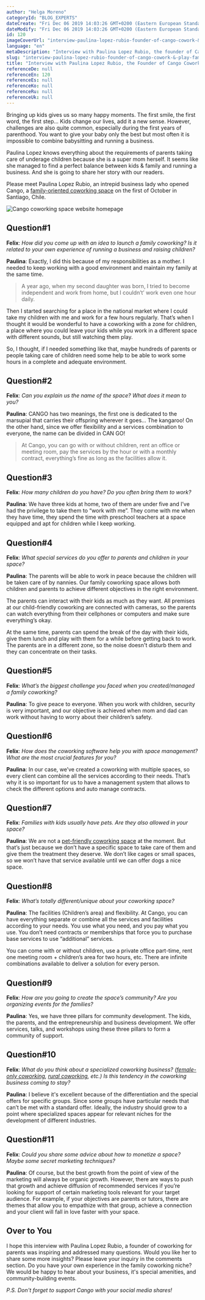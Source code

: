 ```yaml
---
author: "Helga Moreno"
categoryId: "BLOG_EXPERTS"
dateCreate: "Fri Dec 06 2019 14:03:26 GMT+0200 (Eastern European Standard Time)"
dateModify: "Fri Dec 06 2019 14:03:26 GMT+0200 (Eastern European Standard Time)"
id: 120
imageCoverUrl: "interview-paulina-lopez-rubio-founder-of-cango-cowork-&-play-family-coworking-santiago-chile-cover.jpg"
language: "en"
metaDescription: "Interview with Paulina Lopez Rubio, the founder of Cango Cowork & Play, family coworking space in Santiago, Chile. An inspiring read from a niche expert."
slug: "interview-paulina-lopez-rubio-founder-of-cango-cowork-&-play-family-coworking-santiago-chile"
title: "Interview with Paulina Lopez Rubio, the Founder of Cango Cowork & Play, Family Coworking Space in Santiago, Chile"
referenceDe: null
referenceEn: 120
referenceEs: null
referenceKo: null
referenceRu: null
referenceUk: null
---
```


Bringing up kids gives us so many happy moments. The first smile, the first word, the first step... Kids change our lives, add it a new sense. However, challenges are also quite common, especially during the first years of parenthood. You want to give your baby only the best but most often it is impossible to combine babysitting and running a business. 

Paulina Lopez knows everything about the requirements of parents taking care of underage children because she is a super mom herself. It seems like she managed to find a perfect balance between kids & family and running a business. And she is going to share her story with our readers.   

Please meet Paulina Lopez Rubio, an intrepid business lady who opened Cango, a [family-oriented coworking space](http://www.cangocowork.cl/) on the first of October in Santiago, Chile.             

![Cango coworking space website homepage](https://s3.ap-northeast-2.amazonaws.com/blogs.andcards.com/interview-paulina-lopez-rubio-founder-of-cango-cowork-&-play-family-coworking-santiago-chile-1.jpg|height=1080,width=1920)

## Question#1

**Felix**: *How did you come up with an idea to launch a family coworking? Is it related to your own experience of running a business and raising children?*

**Paulina**: Exactly, I did this because of my responsibilities as a mother. I needed to keep working with a good environment and maintain my family at the same time. 

> A year ago, when my second daughter was born, I tried to become independent and work from home, but I couldn’t’ work even one hour daily. 

Then I started searching for a place in the national market where I could take my children with me and work for a few hours regularly. That’s when I thought it would be wonderful to have a coworking with a zone for children, a place where you could leave your kids while you work in a different space with different sounds, but still watching them play. 

So, I thought, if I needed something like that, maybe hundreds of parents or people taking care of children need some help to be able to work some hours in a complete and adequate environment.

## Question#2

**Felix**: *Can you explain us the name of the space? What does it mean to you?*

**Paulina**: CANGO has two meanings, the first one is dedicated to the marsupial that carries their offspring wherever it goes… The kangaroo! On the other hand, since we offer flexibility and a services combination to everyone, the name can be divided in CAN GO! 

> At Cango, you can go with or without children, rent an office or meeting room, pay the services by the hour or with a monthly contract, everything’s fine as long as the facilities allow it.

## Question#3

**Felix**: *How many children do you have? Do you often bring them to work?*

**Paulina**: We have three kids at home, two of them are under five and I’ve had the privilege to take them to “work with me”. They come with me when they have time, they spend the time with preschool teachers at a space equipped and apt for children while I keep working.

## Question#4

**Felix**: *What special services do you offer to parents and children in your space?*

**Paulina**: The parents will be able to work in peace because the children will be taken care of by nannies. Our family coworking space allows both children and parents to achieve different objectives in the right environment. 

The parents can interact with their kids as much as they want. All premises at our child-friendly coworking are connected with cameras, so the parents can watch everything from their cellphones or computers and make sure everything’s okay. 

At the same time, parents can spend the break of the day with their kids, give them lunch and play with them for a while before getting back to work. The parents are in a different zone, so the noise doesn't disturb them and they can concentrate on their tasks.

## Question#5

**Felix**: *What’s the biggest challenge you faced when you created/managed a family coworking?*

**Paulina**: To give peace to everyone. When you work with children, security is very important, and our objective is achieved when mom and dad can work without having to worry about their children’s safety.

## Question#6

**Felix**: *How does the coworking software help you with space management? What are the most crucial features for you?* 

**Paulina**: In our case, we’ve created a coworking with multiple spaces, so every client can combine all the services according to their needs. That’s why it is so important for us to have a management system that allows to check the different options and auto manage contracts.

## Question#7

**Felix**: *Families with kids usually have pets. Are they also allowed in your space?*

**Paulina**: We are not a [pet-friendly coworking space](https://andcards.com/blog/tips/pet-friendly-coworking-spaces-pros-cons-concerns) at the moment. But that’s just because we don’t have a specific space to take care of them and give them the treatment they deserve. We don’t like cages or small spaces, so we won’t have that service available until we can offer dogs a nice space.

## Question#8

**Felix**: *What’s totally different/unique about your coworking space?*	

**Paulina**: The facilities (Children’s area) and flexibility. At Cango, you can have everything separate or combine all the services and facilities according to your needs. You use what you need, and you pay what you use. You don’t need contracts or memberships that force you to purchase base services to use “additional” services. 

You can come with or without children, use a private office part-time, rent one meeting room + children’s area for two hours, etc. There are infinite combinations available to deliver a solution for every person.

## Question#9

**Felix**: *How are you going to create the space’s community? Are you organizing events for the families?*

**Paulina**: Yes, we have three pillars for community development. The kids, the parents, and the entrepreneurship and business development. We offer services, talks, and workshops using these three pillars to form a community of support.

## Question#10

**Felix**: *What do you think about a specialized coworking business? ([female-only coworking](https://andcards.com/blog/tips/gender-oriented-coworking-as-a-current-business-trend), [rural coworking](https://andcards.com/blog/tips/coworking-in-the-countryside-for-those-who-need-to-keep-close-to-wifi), etc.) Is this tendency in the coworking business coming to stay?*

**Paulina**: I believe it's excellent because of the differentiation and the special offers for specific groups. Since some groups have particular needs that can’t be met with a standard offer. Ideally, the industry should grow to a point where specialized spaces appear for relevant niches for the development of different industries.

## Question#11

**Felix**: *Could you share some advice about how to monetize a space? Maybe some secret marketing techniques?*    

**Paulina**: Of course, but the best growth from the point of view of the marketing will always be organic growth. However, there are ways to push that growth and achieve diffusion of recommended services if you’re looking for support of certain marketing tools relevant for your target audience. For example, if your objectives are parents or tutors, there are themes that allow you to empathize with that group, achieve a connection and your client will fall in love faster with your space.

## Over to You

I hope this interview with Paulina Lopez Rubio, a founder of coworking for parents was inspiring and addressed many questions. Would you like her to share some more insights? Please leave your inquiry in the comments section. Do you have your own experience in the family coworking niche? We would be happy to hear about your business, it's special amenities, and community-building events. 

*P.S. Don't forget to support Cango with your social media shares!*
